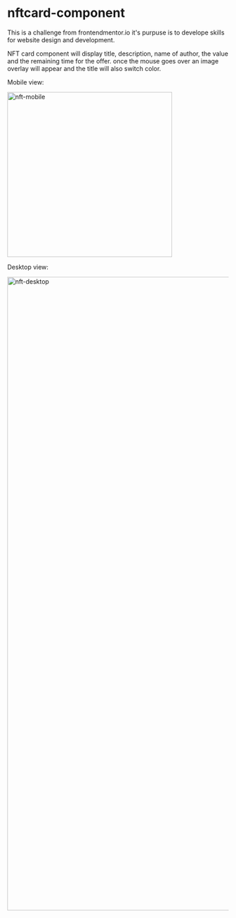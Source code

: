 # nftcard-component

This is a challenge from frontendmentor.io it's purpuse is to develope skills for website design and development.

NFT card component will display title, description, name of author, the value and the remaining time for the offer. once the mouse goes over an image overlay will appear and the title will also switch color. 

Mobile view:

<img src="https://user-images.githubusercontent.com/103607112/165931013-5291cc13-9e13-4824-adfd-c2aa38ed0c13.jpg" width="375" height="auto" title="nft-mobile">


Desktop view:

<img src="https://user-images.githubusercontent.com/103607112/165850038-12c72afb-b2ac-4ca5-b44e-b579f29353d4.png" width="1440" height="auto" title="nft-desktop">

